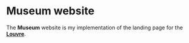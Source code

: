 # Museum website
The **Museum** website is my implementation of the landing page for the [**Louvre**](https://www.louvre.fr/en).